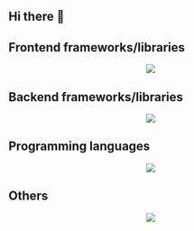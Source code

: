 ## Hi there 👋

<!--
**rrobespierr/rrobespierr** is a ✨ _special_ ✨ repository because its `README.md` (this file) appears on your GitHub profile.

Here are some ideas to get you started:

- 🔭 I’m currently working on ...
- 🌱 I’m currently learning ...
- 👯 I’m looking to collaborate on ...
- 🤔 I’m looking for help with ...
- 💬 Ask me about ...
- 📫 How to reach me: ...
- 😄 Pronouns: ...
- ⚡ Fun fact: ...
-->

## Frontend frameworks/libraries
<p align="center">
  <img src="https://skillicons.dev/icons?i=react" />
</p>

## Backend frameworks/libraries
<p align="center">
  <img src="https://skillicons.dev/icons?i=nodejs,express" />
</p>

## Programming languages
<p align="center">
  <img src="https://skillicons.dev/icons?i=cpp,js" />
</p>

## Others
<p align="center">
  <img src="https://skillicons.dev/icons?i=git,github,obsidian" />
</p>
